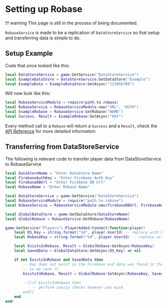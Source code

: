 # Setting up Robase

!!! warning 
    This page is still in the process of being documented.

`RobaseService` is made to be a replication of `DataStoreService` so that setup and transferring data is simple to do. 

## Setup Example

Code that once looked like this:  
```lua
local DataStoreService = game:GetService("DataStoreService")
local ExampleDataStore = DataStoreService:GetDataStore("Example")
local ExampleData = ExampleDataStore:GetAsync("123456789")
```  
Will now look like this:  
```lua
local RobaseServiceModule = require(path.to.robase)
local RobaseService = RobaseServiceModule.new("URL", "AUTH")
local ExampleRobase = RobaseService:GetRobase("NAME")
local Success, Result = ExampleRobase:GetAsync("KEY")
```

Every method call to a `Robase` will return a `Success` and a `Result`, check the [API Reference](../../api/) for more detailed information.


## Transferring from DataStoreService

The following is relevant code to transfer player data from DataStoreService to RobaseService  
``` {.lua linenums="1"}
local DataStoreName = "Enter DataStore Name"
local FirebaseAuthKey = "Enter Firebase Auth Key"
local FirebaseDBUrl = "Enter Firebase DB Url"
local RobaseName = "Enter Robase Name"

local DataStoreService = game:GetService("DataStoreService")
local RobaseServiceModule = require("path.to.robase")
local RobaseService = RobaseServiceModule.new(FirebaseDBUrl, FirebaseAuthKey)

local GlobalDataStore = game:GetDataStore(DataStoreName)
local GlobalRobase = RobaseService:GetRobase(RobaseName)

game:GetService("Players").PlayerAdded:Connect(function(player)
    local DS_Key = string.format("%d", player.UserId) -- replace with DataStore key format, for example: string.format("Players/%d", player.UserId)
    local RobaseKey = string.format("%d", player.UserId) -- replace with Robase key format for example: string.format("Players/%d", player.UserId)

    local ExistsInRobase, Result = GlobalRobase:GetAsync(RobaseKey)
    local SavedData = GlobalDataStore:GetAsync(DS_Key) or nil

    if not ExistsInRobase and SavedData then
        -- Key does not exist in the Firebase and data was found in the DataStore
        -- so we save it
        ExistsInRobase, Result = GlobalRobase:SetAsync(RobaseKey, SavedData, "POST")
        
        --[[if ExistsInRobase then
            -- perform sanity checks however you wish            
        end]]
    end
end)
```